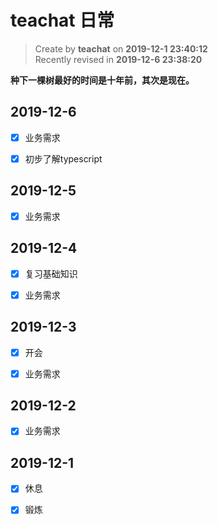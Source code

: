 # teachat 日常

> Create by **teachat** on **2019-12-1 23:40:12**  
> Recently revised in **2019-12-6 23:38:20**

**种下一棵树最好的时间是十年前，其次是现在。**

## 2019-12-6

- [x] 业务需求

- [x] 初步了解typescript

## 2019-12-5

- [x] 业务需求
  
## 2019-12-4

- [x] 复习基础知识

- [x] 业务需求

## 2019-12-3

- [x] 开会

- [x] 业务需求

## 2019-12-2

- [x] 业务需求

## 2019-12-1

- [x] 休息

- [x] 锻炼
